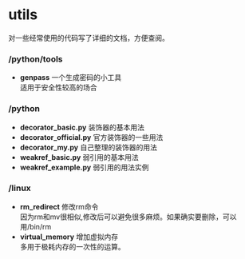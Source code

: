# utils
对一些经常使用的代码写了详细的文档，方便查阅。

### /python/tools
- **genpass** 一个生成密码的小工具
  <br>  适用于安全性较高的场合

### /python
- **decorator_basic.py** 装饰器的基本用法
- **decorator_official.py** 官方装饰器的一些用法
- **decorator_my.py** 自己整理的装饰器的用法
- **weakref_basic.py** 弱引用的基本用法
- **weakref_example.py** 弱引用的用法实例

### /linux
* **rm_redirect** 修改rm命令
   <br> 因为rm和mv很相似,修改后可以避免很多麻烦。如果确实要删除，可以用/bin/rm
* **virtual_memory** 增加虚拟内存
   <br>多用于极耗内存的一次性的运算。
    

